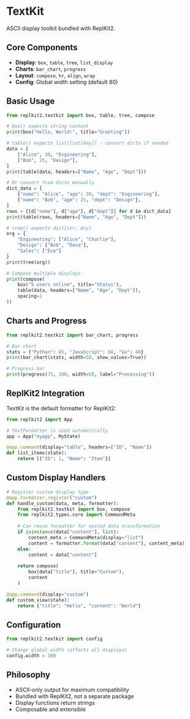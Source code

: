 # TextKit

ASCII display toolkit bundled with ReplKit2.

## Core Components

- **Display**: `box`, `table`, `tree`, `list_display`
- **Charts**: `bar_chart`, `progress`
- **Layout**: `compose`, `hr`, `align`, `wrap`
- **Config**: Global width setting (default 80)

## Basic Usage

```python
from replkit2.textkit import box, table, tree, compose

# box() expects string content
print(box("Hello, World!", title="Greeting"))

# table() expects list[list[Any]] - convert dicts if needed
data = [
    ["Alice", 30, "Engineering"],
    ["Bob", 25, "Design"],
]
print(table(data, headers=["Name", "Age", "Dept"]))

# Or convert from dicts manually
dict_data = [
    {"name": "Alice", "age": 30, "dept": "Engineering"},
    {"name": "Bob", "age": 25, "dept": "Design"},
]
rows = [[d["name"], d["age"], d["dept"]] for d in dict_data]
print(table(rows, headers=["Name", "Age", "Dept"]))

# tree() expects dict[str, Any]
org = {
    "Engineering": ["Alice", "Charlie"],
    "Design": ["Bob", "Dana"],
    "Sales": ["Eve"]
}
print(tree(org))

# Compose multiple displays
print(compose(
    box("5 users online", title="Status"),
    table(data, headers=["Name", "Age", "Dept"]),
    spacing=1
))
```

## Charts and Progress

```python
from replkit2.textkit import bar_chart, progress

# Bar chart
stats = {"Python": 85, "JavaScript": 60, "Go": 40}
print(bar_chart(stats, width=50, show_values=True))

# Progress bar
print(progress(75, 100, width=50, label="Processing"))
```

## ReplKit2 Integration

TextKit is the default formatter for ReplKit2:

```python
from replkit2 import App

# TextFormatter is used automatically
app = App("myapp", MyState)

@app.command(display="table", headers=["ID", "Name"])
def list_items(state):
    return [{"ID": 1, "Name": "Item"}]
```

## Custom Display Handlers

```python
# Register custom display type
@app.formatter.register("custom")
def handle_custom(data, meta, formatter):
    from replkit2.textkit import box, compose
    from replkit2.types.core import CommandMeta
    
    # Can reuse formatter for nested data transformation
    if isinstance(data["content"], list):
        content_meta = CommandMeta(display="list")
        content = formatter.format(data["content"], content_meta)
    else:
        content = data["content"]
    
    return compose(
        box(data["title"], title="Custom"),
        content
    )

@app.command(display="custom")
def custom_view(state):
    return {"title": "Hello", "content": "World"}
```

## Configuration

```python
from replkit2.textkit import config

# Change global width (affects all displays)
config.width = 100
```

## Philosophy

- ASCII-only output for maximum compatibility
- Bundled with ReplKit2, not a separate package
- Display functions return strings
- Composable and extensible